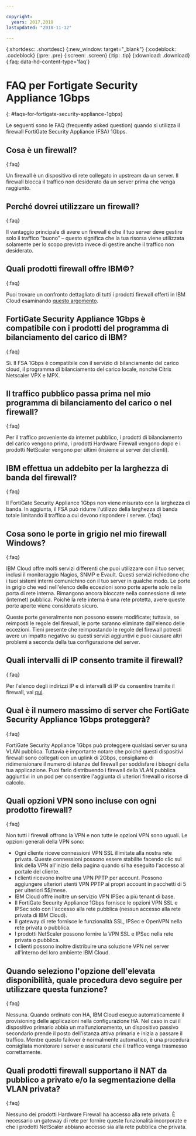 ```yaml
---

copyright:
  years: 2017,2018
lastupdated: "2018-11-12"

---
```


{:shortdesc: .shortdesc}
{:new_window: target="_blank"}
{:codeblock: .codeblock}
{:pre: .pre}
{:screen: .screen}
{:tip: .tip}
{:download: .download}
{:faq: data-hd-content-type='faq'}

# FAQ per Fortigate Security Appliance 1Gbps
{: #faqs-for-fortigate-security-appliance-1gbps}

Le seguenti sono le FAQ (frequently asked question) quando si utilizza il firewall FortiGate Security Appliance (FSA) 1Gbps.

## Cosa è un firewall?
{:faq}

Un firewall è un dispositivo di rete collegato in upstream da un server. Il firewall blocca il traffico non desiderato da un server prima che venga raggiunto.

## Perché dovrei utilizzare un firewall?
{:faq}

Il vantaggio principale di avere un firewall è che il tuo server deve gestire solo il traffico “buono” – questo significa che la tua risorsa viene utilizzata solamente per lo scopo previsto invece di gestire anche il traffico non desiderato.

## Quali prodotti firewall offre IBM©?
{:faq}

Puoi trovare un confronto dettagliato di tutti i prodotti firewall offerti in IBM Cloud esaminando [questo argomento](/docs/infrastructure/fortigate-10g?topic=fortigate-10g-exploring-firewalls). 

## FortiGate Security Appliance 1Gbps è compatibile con i prodotti del programma di bilanciamento del carico di IBM?
{:faq}

Sì. Il FSA 1Gbps è compatibile con il servizio di bilanciamento del carico cloud, il programma di bilanciamento del carico locale, nonché Citrix Netscaler VPX e MPX.

## Il traffico pubblico passa prima nel mio programma di bilanciamento del carico o nel firewall?
{:faq}

Per il traffico proveniente da internet pubblico, i prodotti di bilanciamento del carico vengono prima, i prodotti Hardware Firewall vengono dopo e i prodotti NetScaler vengono per ultimi (insieme ai server dei clienti).

## IBM effettua un addebito per la larghezza di banda del firewall?
{:faq}

Il FortiGate Security Appliance 1Gbps non viene misurato con la larghezza di banda. In aggiunta, il FSA può ridurre l'utilizzo della larghezza di banda totale limitando il traffico a cui devono rispondere i server.
{:faq}

## Cosa sono le porte in grigio nel mio firewall Windows?
{:faq}

IBM Cloud offre molti servizi differenti che puoi utilizzare con il tuo server, inclusi il monitoraggio Nagios, SNMP e Evault. Questi servizi richiedono che i tuoi sistemi interni comunichino con il tuo server in qualche modo. Le porte in grigio che vedi nell'elenco delle eccezioni sono porte aperte solo nella porta di rete interna. Rimangono ancora bloccate nella connessione di rete (internet) pubblica. Poiché la rete interna è una rete protetta, avere queste porte aperte viene considerato sicuro.

Queste porte generalmente non possono essere modificate; tuttavia, se reimposti le regole del firewall, le porte saranno eliminate dall'elenco delle eccezioni. Tieni presente che reimpostando le regole del firewall potresti avere un impatto negativo su questi servizi aggiuntivi e puoi causare altri problemi a seconda della tua configurazione del server.

## Quali intervalli di IP consento tramite il firewall?
{:faq}

Per l'elenco degli indirizzi IP e di intervalli di IP da consentire tramite il firewall, vai [qui](/docs/infrastructure/hardware-firewall-dedicated?topic=hardware-firewall-dedicated-ibm-cloud-ip-ranges). 

## Qual è il numero massimo di server che FortiGate Security Appliance 1Gbps proteggerà?
{:faq}

FortiGate Security Appliance 1Gbps può proteggere qualsiasi server su una VLAN pubblica. Tuttavia è importante notare che poiché questi dispositivi firewall sono collegati con un uplink di 2Gbps, consigliamo di ridimensionare il numero di istanze del firewall per soddisfare i bisogni della tua applicazione. Puoi farlo distribuendo i firewall della VLAN pubblica aggiuntivi in un pod per consentire l'aggiunta di ulteriori firewall o risorse di calcolo.

## Quali opzioni VPN sono incluse con ogni prodotto firewall?
{:faq}

Non tutti i firewall offrono la VPN e non tutte le opzioni VPN sono uguali. Le opzioni generali della VPN sono:

* Ogni cliente riceve connessioni VPN SSL illimitate alla nostra rete privata. Queste connessioni possono essere stabilite facendo clic sul link della VPN all'inizio della pagina quando si ha eseguito l'accesso al portale del cliente.
* I clienti ricevono inoltre una VPN PPTP per account. Possono aggiungere ulteriori utenti VPN PPTP ai propri account in pacchetti di 5 per ulteriori 5$/mese.
* IBM Cloud offre inoltre un servizio VPN IPSec a più tenant di base.
* Il FortiGate Security Appliance 1Gbps fornisce le opzioni VPN SSL e IPSec solo con l'accesso alla rete pubblica (nessun accesso alla rete privata di IBM Cloud).
* Il gateway di rete fornisce le funzionalità SSL, IPSec e OpenVPN nella rete privata o pubblica.
* I prodotti NetScaler possono fornire la VPN SSL e IPSec nella rete privata o pubblica.
* I clienti possono inoltre distribuire una soluzione VPN nel server all'interno del loro ambiente IBM Cloud.

## Quando seleziono l'opzione dell'elevata disponibilità, quale procedura devo seguire per utilizzare questa funzione?
{:faq}

Nessuna. Quando ordinato con HA, IBM Cloud esegue automaticamente il provisioning delle applicazioni nella configurazione HA.  Nel caso in cui il dispositivo primario abbia un malfunzionamento, un dispositivo passivo secondario prende il posto dell'istanza attiva primaria e inizia a passare il traffico. Mentre questo failover è normalmente automatico, è una procedura consigliata monitorare i server e assicurarsi che il traffico venga trasmesso correttamente.

## Quali prodotti firewall supportano il NAT da pubblico a privato e/o la segmentazione della VLAN privata?
{:faq}

Nessuno dei prodotti Hardware Firewall ha accesso alla rete privata.  È necessario un gateway di rete per fornire queste funzionalità incorporate e che i prodotti NetScaler abbiano accesso sia alla rete pubblica che privata.
